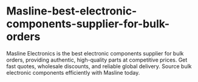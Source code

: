 # Masline-best-electronic-components-supplier-for-bulk-orders
Masline Electronics is the best electronic components supplier for bulk orders, providing authentic, high-quality parts at competitive prices. Get fast quotes, wholesale discounts, and reliable global delivery. Source bulk electronic components efficiently with Masline today.
